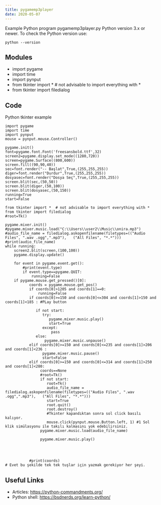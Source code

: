 ```yaml
---
title: pygamemp3player
date: 2020-05-07
---
```

Example Python program pygamemp3player.py
Python version 3.x or newer.
To check the Python version use:

    python --version

## Modules

* import pygame
* import time
* import pynput
* from tkinter import *  # not advisable to import everything with *
* from tkinter import filedialog

## Code

Python tkinter example

    import pygame
    import time
    import pynput
    mouse = pynput.mouse.Controller()
    
    pygame.init()
    font=pygame.font.Font('freesansbold.ttf',32)
    screen2=pygame.display.set_mode((1280,720))
    screen=pygame.Surface((800,600))
    screen.fill((90,90,40))
    sec=font.render("-- Başlat",True,(255,255,255))
    diger=font.render("Durdur",True,(255,255,255))
    dosyasec=font.render("Dosya Seç",True,(255,255,255))
    screen.blit(sec,(50,50))
    screen.blit(diger,(50,100))
    screen.blit(dosyasec,(50,150))
    running=True
    start=False
    
    from tkinter import *  # not advisable to import everything with *
    from tkinter import filedialog
    #root=Tk()
        
    pygame.mixer.init()
    #pygame.mixer.music.load("C:\\Users\\user2\\Music\\onira.mp3")
    #audio_file_name = filedialog.askopenfilename(filetypes=(("Audio Files", ".wav .ogg",".mp3"),   ("All Files", "*.*")))
    #print(audio_file_name)
    while running:
        screen2.blit(screen,(100,100))
        pygame.display.update()
        
        for event in pygame.event.get():
            #print(event.type)
            if event.type==pygame.QUIT:
                running=False
        if pygame.mouse.get_pressed()[0]:
               coords = pygame.mouse.get_pos()
               if coords[0]>1205 and coords[1]==0:
                   running=False
               if coords[0]>=150 and coords[0]<=304 and coords[1]>150 and coords[1]<185 : #PLay button
                 
                  if not start:
                     try: 
                        pygame.mixer.music.play()
                        start=True
                     except:
                         pass   
                  else:
                      pygame.mixer.music.unpause()   
               elif coords[0]>=150 and coords[0]<=235 and coords[1]>206 and coords[1]<236 :
                     pygame.mixer.music.pause()
                     start=False   
               elif coords[0]>=150 and coords[0]<=314 and coords[1]>250 and coords[1]<280:
                    coords==None
                    #root=Tk()
                    if not start:
                       root=Tk() 
                       audio_file_name = filedialog.askopenfilename(filetypes=(("Audio Files", ".wav .ogg",".mp3"),   ("All Files", "*.*")))
                       start=True
                       root.quit()
                       root.destroy()
                       #Tkinter kapandıktan sonra sol click basılı kalıyor. 
                       mouse.click(pynput.mouse.Button.left, 1) #1 Sol klik simülasyonu ile takılı kalmasını yok edebilirsiniz. 
                    pygame.mixer.music.load(audio_file_name)
                    
                    pygame.mixer.music.play()
                    
    
    
         
               #print(coords)        
    # Evet bu şekilde tek tek tuşlar için yazmak gerekiyor her şeyi.           

## Useful Links

- Articles: https://python-commandments.org/
- Python shell: https://bsdnerds.org/learn-python/
